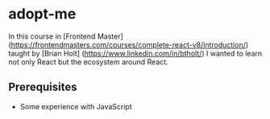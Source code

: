 # adopt-me

In this course in [Frontend Master] (https://frontendmasters.com/courses/complete-react-v8/introduction/) taught by [Brian Holt] (https://www.linkedin.com/in/btholt/) I wanted to learn not only React but the ecosystem around React.

## Prerequisites

- Some experience with JavaScript

